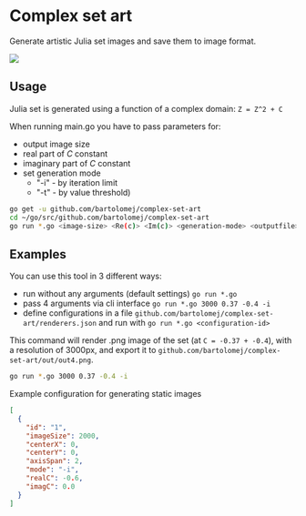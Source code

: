 # Complex set art

Generate artistic Julia set images and save them to image format.

![](https://i.ibb.co/cbwxH60/out1.png)

## Usage

Julia set is generated using a function of a complex domain: `Z = Z^2 + C` <br>

When running main.go you have to pass parameters for:
 - output image size 
 - real part of *C* constant
 - imaginary part of *C* constant
 - set generation mode 
    - "-i" - by iteration limit
    - "-t" - by value threshold)

```bash
go get -u github.com/bartolomej/complex-set-art
cd ~/go/src/github.com/bartolomej/complex-set-art
go run *.go <image-size> <Re(c)> <Im(c)> <generation-mode> <outputfile>
```

## Examples

You can use this tool in 3 different ways:
- run without any arguments (default settings) `go run *.go`
- pass 4 arguments via cli interface `go run *.go 3000 0.37 -0.4 -i`
- define configurations in a file `github.com/bartolomej/complex-set-art/renderers.json` and run with `go run *.go <configuration-id>`


This command will render .png image of the set (at `C = -0.37 + -0.4`), with a resolution of 3000px,
and export it to `github.com/bartolomej/complex-set-art/out/out4.png`.
```bash
go run *.go 3000 0.37 -0.4 -i
```

Example configuration for generating static images
```json
[
  {
    "id": "1",
    "imageSize": 2000,
    "centerX": 0,
    "centerY": 0,
    "axisSpan": 2,
    "mode": "-i",
    "realC": -0.6,
    "imagC": 0.0
  }
]
```